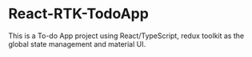 # React-RTK-TodoApp
This is a To-do App project using React/TypeScript, redux toolkit as the global state management and material UI.
